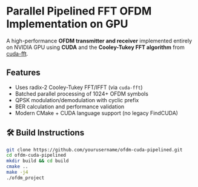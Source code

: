 # Parallel Pipelined FFT OFDM Implementation on GPU

A high-performance **OFDM transmitter and receiver** implemented entirely on NVIDIA GPU using **CUDA** and the **Cooley-Tukey FFT algorithm** from [cuda-fft](https://github.com/roguh/cuda-fft).

## Features
-  Uses radix-2 Cooley-Tukey FFT/IFFT (via `cuda-fft`)
-  Batched parallel processing of 1024+ OFDM symbols
-  QPSK modulation/demodulation with cyclic prefix
-  BER calculation and performance validation
-  Modern CMake + CUDA language support (no legacy FindCUDA)

## 🛠 Build Instructions

```bash
git clone https://github.com/yourusername/ofdm-cuda-pipelined.git
cd ofdm-cuda-pipelined
mkdir build && cd build
cmake ..
make -j4
./ofdm_project
